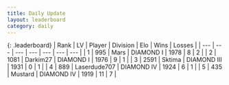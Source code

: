 ```yaml
---
title: Daily Update
layout: leaderboard
category: daily
---
```


{: .leaderboard}
| Rank | LV | Player | Division | Elo | Wins | Losses |
| --- | --- | --- | --- | --- | --- | --- |
| <span data-change="3">1</span> | 995 | <span title="ID: 651782">Mаrs</span> | DIAMOND I | <span data-change="-307">1978</span> | <span data-change="-170">8</span> | <span data-change="-73">2</span> |
| <span data-change="7">2</span> | 1081 | <span title="ID: 694036">Darkim27</span> | DIAMOND I | <span data-change="-258">1976</span> | <span data-change="-103">9</span> | <span data-change="-62">1</span> |
| <span data-change="-1">3</span> | 2591 | <span title="ID: 353063">Sktima</span> | DIAMOND III | <span data-change="-433">1931</span> | <span data-change="-158">0</span> | <span data-change="-43">1</span> |
| <span data-change="17">4</span> | 889 | <span title="ID: 372321">Laserdude707</span> | DIAMOND IV | <span data-change="-285">1924</span> | <span data-change="-99">6</span> | <span data-change="-46">1</span> |
| <span data-change="33">5</span> | 435 | <span title="ID: 611082">Mustard</span> | DIAMOND IV | <span data-change="-272">1919</span> | <span data-change="-145">11</span> | <span data-change="-88">7</span> |